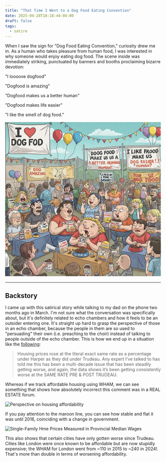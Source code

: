 ```yaml
---
title: "That Time I Went to a Dog Food Eating Convention"
date: 2025-04-28T18:18:44-04:00
draft: false
tags:
  - satire
---
```


When I saw the sign for "Dog Food Eating Convention," curiosity drew me in. As a human who takes pleasure from human food, I was interested in why someone would enjoy eating dog food. The scene inside was immediately striking, punctuated by banners and booths proclaiming bizarre devotion:

"I loooove dogfood"

"Dogfood is amazing"

"Dogfood makes us a better human"

"Dogfood makes life easier"

"I like the smell of dog food."

![cartoon depicting the Dog Food Eating Convention](featured.webp)

---

## Backstory

I came up with this satirical story while talking to my dad on the phone two months ago in March. I'm not sure what the conversation was specifically about, but it's definitely related to echo chambers and how it feels to be an outsider entering one. It's straight up hard to grasp the perspective of those in an echo chamber, because the people in them are so used to "persuading" their own (i.e. preaching to the choir) instead of talking to people outside of the echo chamber. This is how we end up in a situation like the [following](https://www.reddit.com/r/TorontoRealEstate/comments/1k5npba/comment/mojtq1a/?utm_source=share&utm_medium=web3x&utm_name=web3xcss&utm_term=1&utm_content=share_button):

> Housing prices rose at the literal exact same rate as a percentage under Harper as they did under Trudeau. Any expert I’ve talked to has told me this has been a multi-decade issue that has been steadily getting worse, and again, the data shows it’s been getting consistently worse at the SAME RATE PRE & POST TRUDEAU.

Whereas if we track affordable housing using WHAM, we can see something that shows how absolutely incorrect this comment was in a REAL ESTATE forum.

![Perspective on housing affordability](https://substackcdn.com/image/fetch/w_1456,c_limit,f_webp,q_auto:good,fl_progressive:steep/https%3A%2F%2Fsubstack-post-media.s3.amazonaws.com%2Fpublic%2Fimages%2F6e775a21-6b60-4960-a62c-38be0916e1af_930x649.png)

If you pay attention to the maroon line, you can see how stable and flat it was until 2016, coinciding with a change in government.

![Single-Family Hme Prices Measured in Provincial Median Wages](https://substackcdn.com/image/fetch/w_1456,c_limit,f_webp,q_auto:good,fl_progressive:steep/https%3A%2F%2Fsubstack-post-media.s3.amazonaws.com%2Fpublic%2Fimages%2Fc708eddc-ea67-4c1f-a8de-5e5273382ae4_1060x756.png)

This also shows that certain cities have only gotten worse since Trudeau. Cities like London were once known to be affordable but are now stupidly expensive; the WHAM for London went from ~110 in 2015 to ~240 in 2024!. That's more than double in terms of worsening affordability.
